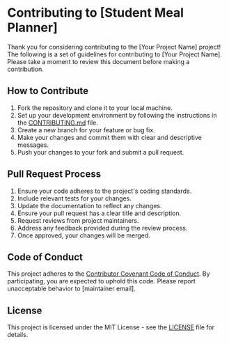# Contributing to [Student Meal Planner]

Thank you for considering contributing to the [Your Project Name] project! The following is a set of guidelines for contributing to [Your Project Name]. Please take a moment to review this document before making a contribution.

## How to Contribute

1. Fork the repository and clone it to your local machine.
2. Set up your development environment by following the instructions in the [CONTRIBUTING.md](CONTRIBUTING.md) file.
3. Create a new branch for your feature or bug fix.
4. Make your changes and commit them with clear and descriptive messages.
5. Push your changes to your fork and submit a pull request.

## Pull Request Process

1. Ensure your code adheres to the project's coding standards.
2. Include relevant tests for your changes.
3. Update the documentation to reflect any changes.
4. Ensure your pull request has a clear title and description.
5. Request reviews from project maintainers.
6. Address any feedback provided during the review process.
7. Once approved, your changes will be merged.

## Code of Conduct

This project adheres to the [Contributor Covenant Code of Conduct](CODE_OF_CONDUCT.md). By participating, you are expected to uphold this code. Please report unacceptable behavior to [maintainer email].

## License

This project is licensed under the MIT License - see the [LICENSE](LICENSE) file for details.
